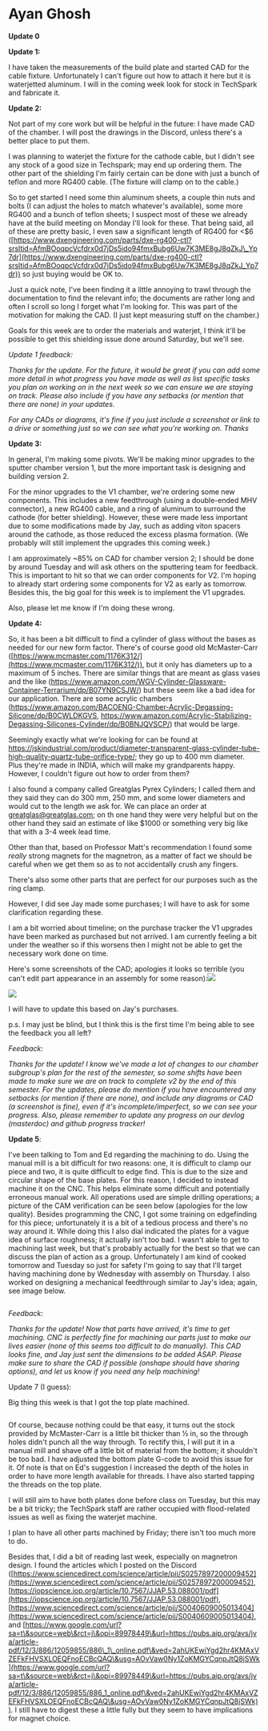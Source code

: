 # Ayan Ghosh

**Update 0**



**Update 1:**

I have taken the measurements of the build plate and started CAD for the cable fixture. Unfortunately I can't figure out how to attach it here but it is waterjetted aluminum. I will in the coming week look for stock in TechSpark and fabricate it.



**Update 2:**

Not part of my core work but will be helpful in the future: I have made CAD of the chamber. I will post the drawings in the Discord, unless there's a better place to put them.&#x20;

I was planning to waterjet the fixture for the cathode cable, but I didn't see any stock of a good size in Techspark; may end up ordering them. The other part of the shielding I'm fairly certain can be done with just a bunch of teflon and more RG400 cable. (The fixture will clamp on to the cable.)

So to get started I need some thin aluminum sheets, a couple thin nuts and bolts (I can adjust the holes to match whatever's available), some more RG400 and a bunch of teflon sheets; I suspect most of these we already have at the build meeting on Monday I'll look for these. That being said, all of these are pretty basic, I even saw a significant length of RG400 for <$6 ([https://www.dxengineering.com/parts/dxe-rg400-ctl?srsltid=AfmBOoqpcVcfdrx0d7jDs5ido94fmxBubg6Uw7K3ME8gJ8qZkJ\_Yp7dr](https://www.dxengineering.com/parts/dxe-rg400-ctl?srsltid=AfmBOoqpcVcfdrx0d7jDs5ido94fmxBubg6Uw7K3ME8gJ8qZkJ_Yp7dr)) so just buying would be OK to.

Just a quick note, I've been finding it a little annoying to trawl through the documentation to find the relevant info; the documents are rather long and often I scroll so long I forget what I'm looking for. This was part of the motivation for making the CAD. (I just kept measuring stuff on the chamber.)

Goals for this week are to order the materials and waterjet, I think it'll be possible to get this shielding issue done around Saturday, but we'll see.

_Update 1 feedback:_

_Thanks for the update. For the future, it would be great if you can add some more detail in what progress you have made as well as list specific tasks you plan on working on in the next week so we can ensure we are staying on track. Please also include if you have any setbacks (or mention that there are none) in your updates._

_For any CADs or diagrams, it's fine if you just include a screenshot or link to a drive or something just so we can see what you're working on. Thanks_





**Update 3:**

In general, I'm making some pivots. We'll be making minor upgrades to the sputter chamber version 1, but the more important task is designing and building version 2.

For the minor upgrades to the V1 chamber, we're ordering some new components. This includes a new feedthrough (using a double-ended MHV connector), a new RG400 cable, and a ring of aluminum to surround the cathode (for better shielding). However, these were made less important due to some modifications made by Jay, such as adding viton spacers around the cathode, as those reduced the excess plasma formation. (We probably will still implement the upgrades this coming week.)

I am approximately \~85% on CAD for chamber version 2; I should be done by around Tuesday and will ask others on the sputtering team for feedback. This is important to hit so that we can order components for V2. I'm hoping to already start ordering some components for V2 as early as tomorrow. Besides this, the big goal for this week is to implement the V1 upgrades.

Also, please let me know if I'm doing these wrong.





**Update 4:**

So, it has been a bit difficult to find a cylinder of glass without the bases as needed for our new form factor. There's of course good old McMaster-Carr ([https://www.mcmaster.com/1176K312/](https://www.mcmaster.com/1176K312/)), but it only has diameters up to a maximum of 5 inches. There are similar things that are meant as glass vases and the like (https://www.amazon.com/WGV-Cylinder-Glassware-Container-Terrarium/dp/B07YN9CSJW/) but these seem like a bad idea for our application. There are some acrylic chambers (https://www.amazon.com/BACOENG-Chamber-Acrylic-Degassing-Silicone/dp/B0CWLDKGVS, https://www.amazon.com/Acrylic-Stabilizing-Degassing-Silicones-Cylinder/dp/B0BNJQVSCP/) that would be large.

Seemingly exactly what we're looking for can be found at https://jskindustrial.com/product/diameter-transparent-glass-cylinder-tube-high-quality-quartz-tube-orifice-type/; they go up to 400 mm diameter. Plus they're made in INDIA, which will make my grandparents happy. However, I couldn't figure out how to order from them?

I also found a company called Greatglas Pyrex Cylinders; I called them and they said they can do 300 mm, 250 mm, and some lower diameters and would cut to the length we ask for. We can place an order at greatglas@greatglas.com; on th one hand they were very helpful but on the other hand they said an estimate of like $1000 or something very big like that with a 3-4 week lead time.

Other than that, based on Professor Matt's recommendation I found some _really_ strong magnets for the magnetron, as a matter of fact we should be careful when we get them so as to not accidentally crush any fingers.

There's also some other parts that are perfect for our purposes such as the ring clamp.

However, I did see Jay made some purchases; I will have to ask for some clarification regarding these.

I am a bit worried about timeline; on the purchase tracker the V1 upgrades have been marked as purchased but not arrived. I am currently feeling a bit under the weather so if this worsens then I might not be able to get the necessary work done on time.



Here's some screenshots of the CAD; apologies it looks so terrible (you can't edit part appearance in an assembly for some reason):![](<../../.gitbook/assets/Screenshot 2025-02-17 at 12.23.08 AM.png>)

![](<../../.gitbook/assets/Screenshot 2025-02-17 at 12.15.09 AM.png>)

I will have to update this based on Jay's purchases.

p.s. I may just be blind, but I think this is the first time I'm being able to see the feedback you all left?



_Feedback:_

_Thanks for the update! I know we've made a lot of changes to our chamber subgroup's plan for the rest of the semester, so some shifts have been made to make sure we are on track to complete v2 by the end of this semester. For the updates, please do mention if you have encountered any setbacks (or mention if there are none), and include any diagrams or CAD (a screenshot is fine), even if it's incomplete/imperfect, so we can see your progress. Also, please remember to update any progress on our devlog (masterdoc) and github progress tracker!_



**Update 5**:

I've been talking to Tom and Ed regarding the machining to do. Using the manual mill is a bit difficult for two reasons: one, it is difficult to clamp our piece and two, it is quite difficult to edge find. This is due to the size and circular shape of the base plates. For this reason, I decided to instead machine it on the CNC. This helps eliminate some difficult and potentially erroneous manual work. All operations used are simple drilling operations; a picture of the CAM verification can be seen below (apologies for the low quality). Besides programming the CNC, I got some training on edgefinding for this piece; unfortunately it is a bit of a tedious process and there's no way around it. While doing this I also dial indicated the plates for a vague idea of surface roughness; it actually isn't too bad. I wasn't able to get to machining last week, but that's probably actually for the best so that we can discuss the plan of action as a group. Unfortunately I am kind of cooked tomorrow and Tuesday so just for safety I'm going to say that I'll target having machining done by Wednesday with assembly on Thursday. I also worked on designing a mechanical feedthrough similar to Jay's idea; again, see image below.

<figure><img src="../../.gitbook/assets/IMG_5788.HEIC" alt=""><figcaption></figcaption></figure>

_Feedback:_

_Thanks for the update! Now that parts have arrived, it's time to get machining. CNC is perfectly fine for machining our parts just to make our lives easier (none of this seems too difficult to do manually). This CAD looks fine, and Jay just sent the dimensions to be added ASAP. Please make sure to share the CAD if possible (onshape should have sharing options), and let us know if you need any help machining!_&#x20;





Update 7 (I guess):

Big thing this week is that I got the top plate machined.&#x20;

<figure><img src="../../.gitbook/assets/image (165).png" alt=""><figcaption></figcaption></figure>

Of course, because nothing could be that easy, it turns out the stock provided by McMaster-Carr is a little bit thicker than ½ in, so the through holes didn't punch all the way through. To rectify this, I will put it in a manual mill and shave off a little bit of material from the bottom; it shouldn't be too bad. I have adjusted the bottom plate G-code to avoid this issue for it. Of note is that on Ed's suggestion I increased the depth of the holes in order to have more length available for threads. I have also started tapping the threads on the top plate.

I will still aim to have both plates done before class on Tuesday, but this may be a bit tricky; the TechSpark staff are rather occupied with flood-related issues as well as fixing the waterjet machine.

I plan to have all other parts machined by Friday; there isn't too much more to do.

Besides that, I did a bit of reading last week, especially on magnetron design. I found the articles which I posted on the Discord ([https://www.sciencedirect.com/science/article/pii/S0257897200009452](https://www.sciencedirect.com/science/article/pii/S0257897200009452), [https://iopscience.iop.org/article/10.7567/JJAP.53.088001/pdf](https://iopscience.iop.org/article/10.7567/JJAP.53.088001/pdf), [https://www.sciencedirect.com/science/article/pii/S0040609005013404](https://www.sciencedirect.com/science/article/pii/S0040609005013404), and [https://www.google.com/url?sa=t\&source=web\&rct=j\&opi=89978449\&url=https://pubs.aip.org/avs/jva/article-pdf/12/3/886/12059855/886\_1\_online.pdf\&ved=2ahUKEwiYgd2hr4KMAxVZEFkFHVSXLOEQFnoECBcQAQ\&usg=AOvVaw0Ny1ZoKMGYCqnpJtQ8jSWk](https://www.google.com/url?sa=t\&source=web\&rct=j\&opi=89978449\&url=https://pubs.aip.org/avs/jva/article-pdf/12/3/886/12059855/886_1_online.pdf\&ved=2ahUKEwiYgd2hr4KMAxVZEFkFHVSXLOEQFnoECBcQAQ\&usg=AOvVaw0Ny1ZoKMGYCqnpJtQ8jSWk)). I still have to digest these a little fully but they seem to have implications for magnet choice.
